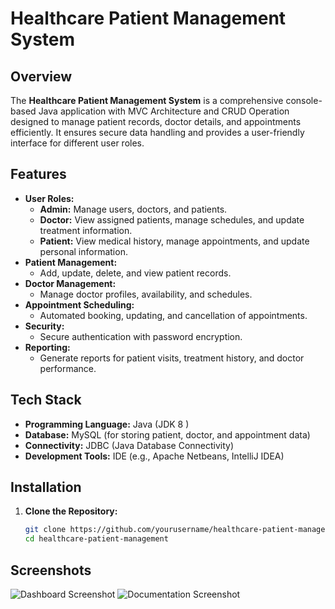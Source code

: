 # Healthcare Patient Management System

## Overview
The **Healthcare Patient Management System** is a comprehensive console-based Java application with MVC Architecture and CRUD Operation designed to manage patient records, doctor details, and appointments efficiently. It ensures secure data handling and provides a user-friendly interface for different user roles.

## Features
- **User Roles:**  
  - **Admin:** Manage users, doctors, and patients.  
  - **Doctor:** View assigned patients, manage schedules, and update treatment information.  
  - **Patient:** View medical history, manage appointments, and update personal information.
- **Patient Management:**  
  - Add, update, delete, and view patient records.
- **Doctor Management:**  
  - Manage doctor profiles, availability, and schedules.
- **Appointment Scheduling:**  
  - Automated booking, updating, and cancellation of appointments.
- **Security:**  
  - Secure authentication with password encryption.
- **Reporting:**  
  - Generate reports for patient visits, treatment history, and doctor performance.

## Tech Stack
- **Programming Language:** Java (JDK 8 )
- **Database:** MySQL (for storing patient, doctor, and appointment data)
- **Connectivity:** JDBC (Java Database Connectivity)
- **Development Tools:** IDE (e.g., Apache Netbeans, IntelliJ IDEA)

## Installation

1. **Clone the Repository:**
   ```sh
   git clone https://github.com/yourusername/healthcare-patient-management.git
   cd healthcare-patient-management


## Screenshots 
![Dashboard Screenshot](https://github.com/AngeloConsulta/HealthcarePatientMS/blob/3c962fc7b79b34b6b373665b7c01bd7516654e4b/src/images/Mainmenu.png)
![Documentation Screenshot](https://github.com/AngeloConsulta/HealthcarePatientMS/blob/3c962fc7b79b34b6b373665b7c01bd7516654e4b/src/images/Documentation.png)





   
